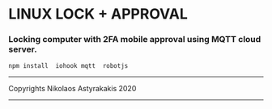 # LINUX LOCK + APPROVAL
### Locking computer with 2FA mobile approval using MQTT cloud server.

``` 
npm install  iohook mqtt  robotjs
```

--------------------------------------------------------

Copyrights Nikolaos Astyrakakis 2020

--------------------------------------------------------
